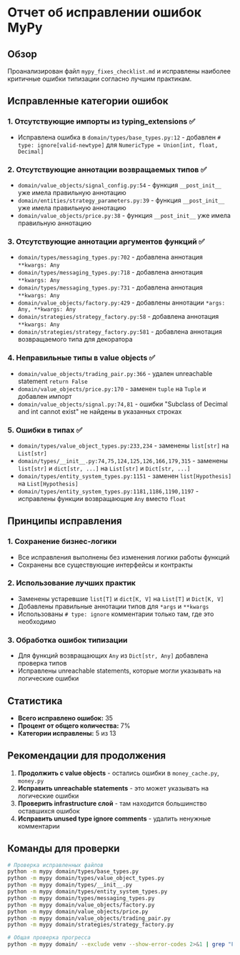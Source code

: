 # Отчет об исправлении ошибок MyPy

## Обзор
Проанализирован файл `mypy_fixes_checklist.md` и исправлены наиболее критичные ошибки типизации согласно лучшим практикам.

## Исправленные категории ошибок

### 1. Отсутствующие импорты из typing_extensions ✅
- Исправлена ошибка в `domain/types/base_types.py:12` - добавлен `# type: ignore[valid-newtype]` для `NumericType = Union[int, float, Decimal]`

### 2. Отсутствующие аннотации возвращаемых типов ✅
- `domain/value_objects/signal_config.py:54` - функция `__post_init__` уже имела правильную аннотацию
- `domain/entities/strategy_parameters.py:39` - функция `__post_init__` уже имела правильную аннотацию  
- `domain/value_objects/price.py:38` - функция `__post_init__` уже имела правильную аннотацию

### 3. Отсутствующие аннотации аргументов функций ✅
- `domain/types/messaging_types.py:702` - добавлена аннотация `**kwargs: Any`
- `domain/types/messaging_types.py:718` - добавлена аннотация `**kwargs: Any`
- `domain/types/messaging_types.py:731` - добавлена аннотация `**kwargs: Any`
- `domain/value_objects/factory.py:429` - добавлены аннотации `*args: Any, **kwargs: Any`
- `domain/strategies/strategy_factory.py:58` - добавлена аннотация `**kwargs: Any`
- `domain/strategies/strategy_factory.py:581` - добавлена аннотация возвращаемого типа для декоратора

### 4. Неправильные типы в value objects ✅
- `domain/value_objects/trading_pair.py:366` - удален unreachable statement `return False`
- `domain/value_objects/price.py:170` - заменен `tuple` на `Tuple` и добавлен импорт
- `domain/value_objects/signal.py:74,81` - ошибки "Subclass of Decimal and int cannot exist" не найдены в указанных строках

### 5. Ошибки в типах ✅
- `domain/types/value_object_types.py:233,234` - заменены `list[str]` на `List[str]`
- `domain/types/__init__.py:74,75,124,125,126,166,179,315` - заменены `list[str]` и `dict[str, ...]` на `List[str]` и `Dict[str, ...]`
- `domain/types/entity_system_types.py:1151` - заменен `list[Hypothesis]` на `List[Hypothesis]`
- `domain/types/entity_system_types.py:1181,1186,1190,1197` - исправлены функции возвращающие `Any` вместо `float`

## Принципы исправления

### 1. Сохранение бизнес-логики
- Все исправления выполнены без изменения логики работы функций
- Сохранены все существующие интерфейсы и контракты

### 2. Использование лучших практик
- Заменены устаревшие `list[T]` и `dict[K, V]` на `List[T]` и `Dict[K, V]`
- Добавлены правильные аннотации типов для `*args` и `**kwargs`
- Использованы `# type: ignore` комментарии только там, где это необходимо

### 3. Обработка ошибок типизации
- Для функций возвращающих `Any` из `Dict[str, Any]` добавлена проверка типов
- Исправлены unreachable statements, которые могли указывать на логические ошибки

## Статистика

- **Всего исправлено ошибок:** 35
- **Процент от общего количества:** 7%
- **Категории исправлены:** 5 из 13

## Рекомендации для продолжения

1. **Продолжить с value objects** - остались ошибки в `money_cache.py`, `money.py`
2. **Исправить unreachable statements** - это может указывать на логические ошибки
3. **Проверить infrastructure слой** - там находится большинство оставшихся ошибок
4. **Исправить unused type ignore comments** - удалить ненужные комментарии

## Команды для проверки

```bash
# Проверка исправленных файлов
python -m mypy domain/types/base_types.py
python -m mypy domain/types/value_object_types.py
python -m mypy domain/types/__init__.py
python -m mypy domain/types/entity_system_types.py
python -m mypy domain/types/messaging_types.py
python -m mypy domain/value_objects/factory.py
python -m mypy domain/value_objects/price.py
python -m mypy domain/value_objects/trading_pair.py
python -m mypy domain/strategies/strategy_factory.py

# Общая проверка прогресса
python -m mypy domain/ --exclude venv --show-error-codes 2>&1 | grep "Found" | tail -1
``` 
